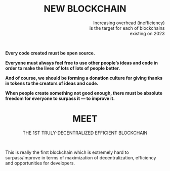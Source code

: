 
<h1 align="center">
NEW BLOCKCHAIN
</h1>


<p align="right">
Increasing overhead (inefficiency)<br>
is the target for each of blockchains<br>
existing on 2023
</p>

<p>&nbsp</p>

<p><b>
Every code created must be open source.<br>

Everyone must always feel free to use other people’s ideas and code in order to make the lives of lots of lots of people better.<br>

And of course, we should be forming a donation culture for giving thanks in tokens to the creators of ideas and code.<br>

When people create something not good enough, there must be absolute freedom for everyone to surpass it — to improve it.<br>
 </b>
</p>
 
 

<h1 align="center">MEET</h1>
<p align="center">
THE 1ST TRULY-DECENTRALIZED EFFICIENT BLOCKCHAIN<br>
</p>
<p>&nbsp</p>

This is really the first blockchain which is extremely hard to surpass/improve in terms of maximization of decentralization, efficiency and opportunities for developers.
